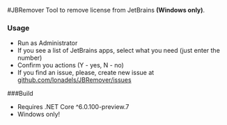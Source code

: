 ﻿#JBRemover
Tool to remove license from JetBrains **(Windows only)**.

### Usage
* Run as Administrator
* If you see a list of JetBrains apps, select what you need (just enter the number)
* Confirm you actions (Y - yes, N - no)
* If you find an issue, please, create new issue at [github.com/lonadels/JBRemover/issues][issues]

###Build
* Requires .NET Core ^6.0.100-preview.7
* Windows only!

[issues]: https://github.com/lonadels/JBRemover/issues